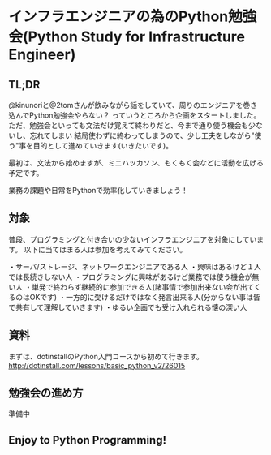 # インフラエンジニアの為のPython勉強会(Python Study for Infrastructure Engineer)

## TL;DR

@kinunoriと@2tomさんが飲みながら話をしていて、周りのエンジニアを巻き込んでPython勉強会やらない？
っていうところから企画をスタートしました。
ただ、勉強会といっても文法だけ覚えて終わりだと、今まで通り使う機会も少ないし、忘れてしまい
結局使わずに終わってしまうので、少し工夫をしながら"使う"事を目的として進めていきます(いきたいです)。

最初は、文法から始めますが、ミニハッカソン、もくもく会などに活動を広げる予定です。

業務の課題や日常をPythonで効率化していきましょう！

## 対象
普段、プログラミングと付き合いの少ないインフラエンジニアを対象にしています。
以下に当てはまる人は参加を考えてみてください。

・サーバ/ストレージ、ネットワークエンジニアである人
・興味はあるけど１人では長続きしない人
・プログラミングに興味があるけど業務では使う機会が無い人
・単発で終わらず継続的に参加できる人(諸事情で参加出来ない会が出てくるのはOKです)
・一方的に受けるだけではなく発言出来る人(分からない事は皆で共有して理解していきます)
・ゆるい企画でも受け入れられる懐の深い人

## 資料

まずは、dotinstallのPython入門コースから初めて行きます。
http://dotinstall.com/lessons/basic_python_v2/26015

## 勉強会の進め方

準備中

## Enjoy to Python Programming!
